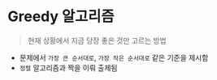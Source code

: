 # Greedy 알고리즘
> 현재 상황에서 지금 당장 좋은 것만 고르는 방법
- 문제에서 `가장 큰 순서대로`, `가장 작은 순서대로` 같은 기준을 제시함
- `정렬` 알고리즘과 짝을 이뤄 출제됨
